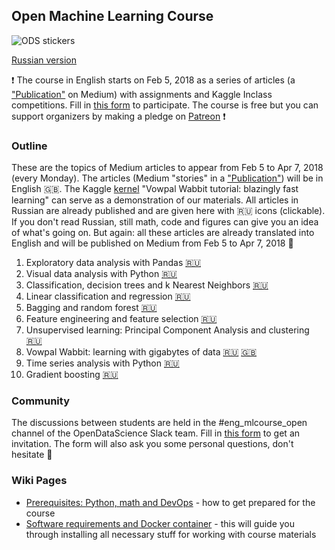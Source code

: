 ## Open Machine Learning Course

![ODS stickers](https://github.com/Yorko/mlcourse_open/blob/master/img/ods_stickers.jpg)

[Russian version](https://github.com/Yorko/mlcourse_open/wiki/About-the-course-(in-Russian))

:exclamation: The course in English starts on Feb 5, 2018 as a series of articles (a ["Publication"](https://medium.com/open-machine-learning-course) on Medium) with assignments and Kaggle Inclass competitions. Fill in [this form](https://docs.google.com/forms/d/1lejiyldtlHxwwDpWiEqFmaUFUOVfkm9BMjoZurR895c) to participate. The course is free but you can support organizers by making a pledge on [Patreon](https://www.patreon.com/ods_mlcourse) :exclamation:

### Outline
These are the topics of Medium articles to appear from Feb 5 to Apr 7, 2018 (every Monday). The articles (Medium "stories" in a ["Publication"](https://medium.com/open-machine-learning-course)) will be in English :uk:. The Kaggle [kernel](https://www.kaggle.com/kashnitsky/vowpal-wabbit-tutorial-blazingly-fast-learning) "Vowpal Wabbit tutorial: blazingly fast learning" can serve as a demonstration of our materials. 
All articles in Russian are already published and are given here with :ru: icons (clickable). If you don't read Russian, still math, code and figures can give you an idea of what's going on. But again: all these articles are already translated into English and will be published on Medium from Feb 5 to Apr 7, 2018 :pencil:
1. Exploratory data analysis with Pandas [:ru:](https://habrahabr.ru/company/ods/blog/322626/)
2. Visual data analysis with Python [:ru:](https://habrahabr.ru/company/ods/blog/323210/)
3. Classification, decision trees and k Nearest Neighbors [:ru:](https://habrahabr.ru/company/ods/blog/322534/)
4. Linear classification and regression [:ru:](https://habrahabr.ru/company/ods/blog/323890/)
5. Bagging and random forest [:ru:](https://habrahabr.ru/company/ods/blog/324402/)
6. Feature engineering and feature selection [:ru:](https://habrahabr.ru/company/ods/blog/325422/)
7. Unsupervised learning: Principal Component Analysis and clustering [:ru:](https://habrahabr.ru/company/ods/blog/325654/)
8. Vowpal Wabbit: learning with gigabytes of data [:ru:](https://habrahabr.ru/company/ods/blog/326418/)  [:uk:](https://www.kaggle.com/kashnitsky/vowpal-wabbit-tutorial-blazingly-fast-learning)
9. Time series analysis with Python [:ru:](https://habrahabr.ru/company/ods/blog/327242/)
10. Gradient boosting [:ru:](https://habrahabr.ru/company/ods/blog/327250/) 

### Community
The discussions between students are held in the #eng_mlcourse_open channel of the OpenDataScience Slack team. Fill in [this form](https://docs.google.com/forms/d/1lejiyldtlHxwwDpWiEqFmaUFUOVfkm9BMjoZurR895c) to get an invitation. The form will also ask you some personal questions, don't hesitate :wave:

### Wiki Pages
- [Prerequisites: Python, math and DevOps](https://github.com/Yorko/mlcourse_open/wiki/Prerequisites:-Python,-math-and-DevOps) - how to get prepared for the course
- [Software requirements and Docker container](https://github.com/Yorko/mlcourse_open/wiki/Software-requirements-and-Docker-container) - this will guide you through installing all necessary stuff for working with course materials 
